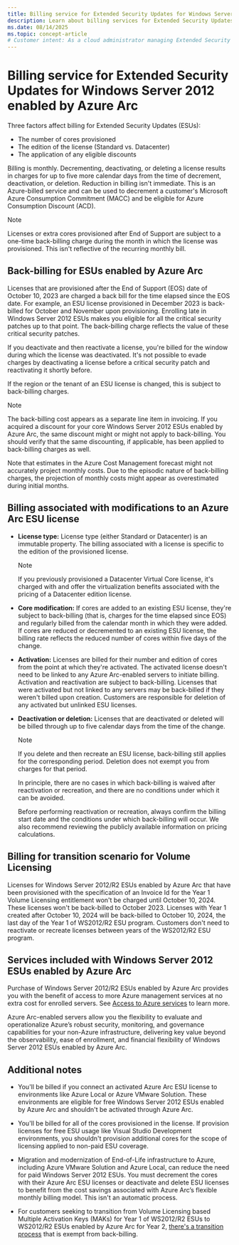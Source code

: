 ```yaml
---
title: Billing service for Extended Security Updates for Windows Server 2012 through Azure Arc
description: Learn about billing services for Extended Security Updates for Windows Server 2012 enabled by Azure Arc.
ms.date: 08/14/2025
ms.topic: concept-article
# Customer intent: As a cloud administrator managing Extended Security Updates for Windows Server 2012 via Azure Arc, I want to understand the billing structure and back-billing implications so that I can accurately forecast costs and optimize my license management.
---
```


# Billing service for Extended Security Updates for Windows Server 2012 enabled by Azure Arc

Three factors affect billing for Extended Security Updates (ESUs):

- The number of cores provisioned
- The edition of the license (Standard vs. Datacenter)
- The application of any eligible discounts

Billing is monthly. Decrementing, deactivating, or deleting a license results in charges for up to five more calendar days from the time of decrement, deactivation, or deletion. Reduction in billing isn't immediate. This is an Azure-billed service and can be used to decrement a customer's Microsoft Azure Consumption Commitment (MACC) and be eligible for Azure Consumption Discount (ACD).

> [!NOTE]
> Licenses or extra cores provisioned after End of Support are subject to a one-time back-billing charge during the month in which the license was provisioned. This isn't reflective of the recurring monthly bill.

## Back-billing for ESUs enabled by Azure Arc

Licenses that are provisioned after the End of Support (EOS) date of October 10, 2023 are charged a back bill for the time elapsed since the EOS date. For example, an ESU license provisioned in December 2023 is back-billed for October and November upon provisioning. Enrolling late in Windows Server 2012 ESUs makes you eligible for all the critical security patches up to that point. The back-billing charge reflects the value of these critical security patches.

If you deactivate and then reactivate a license, you're billed for the window during which the license was deactivated. It's not possible to evade charges by deactivating a license before a critical security patch and reactivating it shortly before.

If the region or the tenant of an ESU license is changed, this is subject to back-billing charges.

> [!NOTE]
> The back-billing cost appears as a separate line item in invoicing. If you acquired a discount for your core Windows Server 2012 ESUs enabled by Azure Arc, the same discount might or might not apply to back-billing. You should verify that the same discounting, if applicable, has been applied to back-billing charges as well.

Note that estimates in the Azure Cost Management forecast might not accurately project monthly costs. Due to the episodic nature of back-billing charges, the projection of monthly costs might appear as overestimated during initial months.

## Billing associated with modifications to an Azure Arc ESU license

- **License type:** License type (either Standard or Datacenter) is an immutable property. The billing associated with a license is specific to the edition of the provisioned license.

    > [!NOTE]
    > If you previously provisioned a Datacenter Virtual Core license, it's charged with and offer the virtualization benefits associated with the pricing of a Datacenter edition license.

- **Core modification:** If cores are added to an existing ESU license, they're subject to back-billing (that is, charges for the time elapsed since EOS) and regularly billed from the calendar month in which they were added. If cores are reduced or decremented to an existing ESU license, the billing rate reflects the reduced number of cores within five days of the change.

- **Activation:** Licenses are billed for their number and edition of cores from the point at which they're activated. The activated license doesn't need to be linked to any Azure Arc-enabled servers to initiate billing. Activation and reactivation are subject to back-billing. Licenses that were activated but not linked to any servers may be back-billed if they weren't billed upon creation. Customers are responsible for deletion of any activated but unlinked ESU licenses.

- **Deactivation or deletion:** Licenses that are deactivated or deleted will be billed through up to five calendar days from the time of the change.

   > [!NOTE]
   > If you delete and then recreate an ESU license, back-billing still applies for the corresponding period. Deletion does not exempt you from charges for that period.
   >
   > In principle, there are no cases in which back-billing is waived after reactivation or recreation, and there are no conditions under which it can be avoided.
   >
   > Before performing reactivation or recreation, always confirm the billing start date and the conditions under which back-billing will occur. We also recommend reviewing the publicly available information on pricing calculations.

## Billing for transition scenario for Volume Licensing

Licenses for Windows Server 2012/R2 ESUs enabled by Azure Arc that have been provisioned with the specification of an Invoice Id for the Year 1 Volume Licensing entitlement won't be charged until October 10, 2024. These licenses won't be back-billed to October 2023. Licenses with Year 1 created after October 10, 2024 will be back-billed to October 10, 2024, the last day of the Year 1 of WS2012/R2 ESU program. Customers don't need to reactivate or recreate licenses between years of the WS2012/R2 ESU program.

## Services included with Windows Server 2012 ESUs enabled by Azure Arc

Purchase of Windows Server 2012/R2 ESUs enabled by Azure Arc provides you with the benefit of access to more Azure management services at no extra cost for enrolled servers. See [Access to Azure services](prepare-extended-security-updates.md#access-to-azure-services) to learn more.

Azure Arc-enabled servers allow you the flexibility to evaluate and operationalize Azure’s robust security, monitoring, and governance capabilities for your non-Azure infrastructure, delivering key value beyond the observability, ease of enrollment, and financial flexibility of Windows Server 2012 ESUs enabled by Azure Arc.

## Additional notes

- You'll be billed if you connect an activated Azure Arc ESU license to environments like Azure Local or Azure VMware Solution. These environments are eligible for free Windows Server 2012 ESUs enabled by Azure Arc and shouldn't be activated through Azure Arc.

- You'll be billed for all of the cores provisioned in the license. If provision licenses for free ESU usage like Visual Studio Development environments, you shouldn't provision additional cores for the scope of licensing applied to non-paid ESU coverage.

- Migration and modernization of End-of-Life infrastructure to Azure, including Azure VMware Solution and Azure Local, can reduce the need for paid Windows Server 2012 ESUs. You must decrement the cores with their Azure Arc ESU licenses or deactivate and delete ESU licenses to benefit from the cost savings associated with Azure Arc’s flexible monthly billing model. This isn't an automatic process.

- For customers seeking to transition from Volume Licensing based Multiple Activation Keys (MAKs) for Year 1 of WS2012/R2 ESUs to WS2012/R2 ESUs enabled by Azure Arc for Year 2, [there's a transition process](license-extended-security-updates.md#scenario-5-you-have-already-purchased-the-traditional-windows-server-2012-esus-through-volume-licensing) that is exempt from back-billing.
